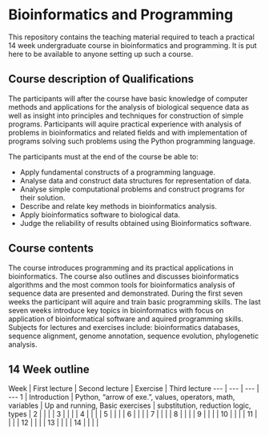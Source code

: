 # Bioinformatics and Programming

This repository contains the teaching material required to teach a practical 14 week undergraduate course in bioinformatics and programming. It is put here to be available to anyone setting up such a course.

## Course description of Qualifications
The participants will after the course have basic knowledge of computer methods and applications for the analysis of biological sequence data as well as insight into principles and techniques for construction of simple programs. Participants will aquire practical experience with analysis of problems in bioinformatics and related fields and with implementation of programs solving such problems using the Python programming language.

The participants must at the end of the course be able to:

* Apply fundamental constructs of a programming language.
* Analyse data and construct data structures for representation of data.
* Analyse simple computational problems and construct programs for their solution.
* Describe and relate key methods in bioinformatics analysis.
* Apply bioinformatics software to biological data.
* Judge the reliability of results obtained using Bioinformatics software.

## Course contents
The course introduces programming and its practical applications in bioinformatics. The course also outlines and discusses bioinformatics algorithms and the most common tools for bioinformatics analysis of sequence data are presented and demonstrated. During the first seven weeks the participant will aquire and train basic programming skills. The last seven weeks introduce key topics in bioinformatics with focus on application of bioinformatical software and aquired programming skills. Subjects for lectures and exercises include: bioinformatics databases, sequence alignment, genome annotation, sequence evolution, phylogenetic analysis.

## 14 Week outline

Week | First lecture | Second lecture | Exercise | Third lecture
--- | --- | --- | ---
1 | Introduction | Python, “arrow of exe.”, values, operators, math, variables | Up and running, Basic exercises | substitution, reduction logic, types |
2 |  |  |   | 
3 |  |  |   | 
4 |  |  |   | 
5 |  |  |   | 
6 |  |  |   | 
7 |  |  |   | 
8 |  |  |   | 
9 |  |  |   | 
10 |  |  |   | 
11 |  |  |   | 
12 |  |  |   | 
13 |  |  |   | 
14 |  |  |   | 
  
